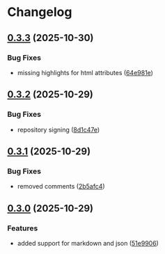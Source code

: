 # Changelog

## [0.3.3](https://github.com/jpwol/thorn-vscode-theme/compare/v0.3.2...v0.3.3) (2025-10-30)


### Bug Fixes

* missing highlights for html attributes ([64e981e](https://github.com/jpwol/thorn-vscode-theme/commit/64e981e41821b15e10910e85fbaeb2c42ea9ade8))

## [0.3.2](https://github.com/jpwol/thorn-vscode-theme/compare/v0.3.1...v0.3.2) (2025-10-29)


### Bug Fixes

* repository signing ([8d1c47e](https://github.com/jpwol/thorn-vscode-theme/commit/8d1c47ea2c90d2824cfd0e9dac7eb295a99f8fcf))

## [0.3.1](https://github.com/jpwol/thorn-vscode-theme/compare/v0.3.0...v0.3.1) (2025-10-29)


### Bug Fixes

* removed comments ([2b5afc4](https://github.com/jpwol/thorn-vscode-theme/commit/2b5afc401e3d32a77381e0c6f25cd4c087926b55))

## [0.3.0](https://github.com/jpwol/thorn-vscode-theme/compare/v0.2.1...v0.3.0) (2025-10-29)


### Features

* added support for markdown and json ([51e9906](https://github.com/jpwol/thorn-vscode-theme/commit/51e9906a7f34e7511a6e6ea046887cf736a950e1))
